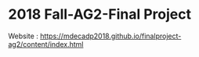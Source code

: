 # 2018 Fall-AG2-Final Project

Website : https://mdecadp2018.github.io/finalproject-ag2/content/index.html
